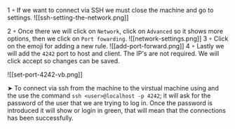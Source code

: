 1 ◦ If we want to connect via SSH we must close the machine and go to settings.
![[ssh-setting-the-network.png]]

2 ◦ Once there we will click on `Network`, click on `Advanced` so it shows more options, then we click on `Port fowarding`.
![[network-settings.png]]
3 ◦ Click on the emoji for adding a new rule.
![[add-port-forward.png]]
4 ◦ Lastly we will add the `4242` port to host and client. The IP's are not required. We will click accept so changes can be saved.

![[set-port-4242-vb.png]]

➤ To connect via ssh from the machine to the virstual machine using and the use the command `ssh <user>@localhost -p 4242`; it will ask for the password of the user that we are trying to log in. Once the password is introduced it will show or login in green, that will mean that the connections has been successfully.


